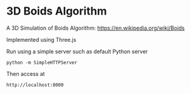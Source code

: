 # 3D Boids Algorithm
A 3D Simulation of Boids Algorithm: https://en.wikipedia.org/wiki/Boids

Implemented using Three.js

Run using a simple server such as default Python server
```
python -m SimpleHTTPServer
```

Then access at
```
http://localhost:8000
```
